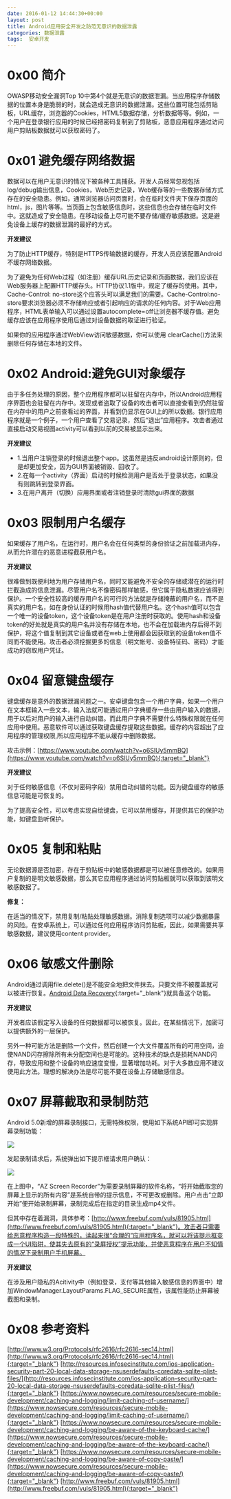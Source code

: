 ```yaml
---
date: 2016-01-12 14:44:30+00:00
layout: post
title: Android应用安全开发之防范无意识的数据泄露
categories: 数据泄露
tags:  安卓开发
---
```


0x00 简介
====

OWASP移动安全漏洞Top 10中第4个就是无意识的数据泄漏。当应用程序存储数据的位置本身是脆弱的时，就会造成无意识的数据泄漏。这些位置可能包括剪贴板，URL缓存，浏览器的Cookies，HTML5数据存储，分析数据等等。例如，一个用户在登录银行应用的时候已经把密码复制到了剪贴板，恶意应用程序通过访问用户剪贴板数据就可以获取密码了。

0x01 避免缓存网络数据
====

数据可以在用户无意识的情况下被各种工具捕获。开发人员经常忽视包括log/debug输出信息，Cookies，Web历史记录，Web缓存等的一些数据存储方式存在的安全隐患。例如，通常浏览器访问页面时，会在临时文件夹下保存页面的html，js，图片等等。当页面上包含敏感信息时，这些信息也会存储在临时文件中。这就造成了安全隐患。在移动设备上尽可能不要存储/缓存敏感数据。这是避免设备上缓存的数据泄漏的最好的方式。

**开发建议**

为了防止HTTP缓存，特别是HTTPS传输数据的缓存，开发人员应该配置Android不缓存网络数据。

为了避免为任何Web过程（如注册）缓存URL历史记录和页面数据，我们应该在Web服务器上配置HTTP缓存头。HTTP协议1.1版中，规定了缓存的使用。其中，Cache-Control: no-store这个应答头可以满足我们的需要。Cache-Control:no-store要求浏览器必须不存储响应或者引起响应的请求的任何内容。对于Web应用程序，HTML表单输入可以通过设置autocomplete=off让浏览器不缓存值。避免缓存应该在应用程序使用后通过对设备数据的取证进行验证。

如果你的应用程序通过WebView访问敏感数据，你可以使用 clearCache()方法来删除任何存储在本地的文件。

0x02 Android:避免GUI对象缓存
====

由于多任务处理的原因，整个应用程序都可以驻留在内存中，所以Android应用程序界面也会驻留在内存中。发现或者盗取了设备的攻击者可以直接查看到仍然驻留在内存中的用户之前查看过的界面，并看到仍显示在GUI上的所以数据。银行应用程序就是一个例子，一个用户查看了交易记录，然后“退出”应用程序。攻击者通过直接启动交易视图activity可以看到以前的交易被显示出来。

**开发建议**

* 1.当用户注销登录的时候退出整个app。这虽然是违反android设计原则的，但是却更加安全，因为GUI界面被销毁、回收了。
* 2.在每一个activity（界面）启动的时候检测用户是否处于登录状态，如果没有则跳转到登录界面。
* 3.在用户离开（切换）应用界面或者注销登录时清除gui界面的数据

0x03 限制用户名缓存
====

如果缓存了用户名，在运行时，用户名会在任何类型的身份验证之前加载进内存，从而允许潜在的恶意进程截获用户名。

**开发建议**

很难做到既便利地为用户存储用户名，同时又能避免不安全的存储或潜在的运行时拦截造成的信息泄漏。尽管用户名不像密码那样敏感，但它属于隐私数据应该得到保护。一个安全性较高的缓存用户名的可行的方法就是存储掩蔽的用户名，而不是真实的用户名，如在身份认证的时候用hash值代替用户名。这个hash值可以包含一个唯一的设备token，这个设备token是在用户注册时获取的。使用hash和设备token的好处就是真实的用户名并没有存储在本地，也不会在加载进内存后得不到保护，将这个值复制到其它设备或者在web上使用都会因获取到的设备token值不同而不能使用。攻击者必须挖掘更多的信息（明文帐号、设备特征码、密码）才能成功的窃取用户凭证。

0x04 留意键盘缓存
====

键盘缓存是意外的数据泄漏问题之一。安卓键盘包含一个用户字典，如果一个用户在文本框输入一些文本，输入法就可能通过用户字典缓存一些由用户输入的数据，用于以后对用户的输入进行自动纠错。而此用户字典不需要什么特殊权限就在任何应用中使用。恶意软件可以通过获取键盘缓存提取这些数据。缓存的内容超出了应用程序的管理权限,所以应用程序不能从缓存中删除数据。

攻击示例：[https://www.youtube.com/watch?v=o6SlUy5mmBQ](https://www.youtube.com/watch?v=o6SlUy5mmBQ){:target="_blank"}

**开发建议**

对于任何敏感信息（不仅对密码字段）禁用自动纠错的功能。因为键盘缓存的敏感信息可能是可恢复的。

为了提高安全性，可以考虑实现自绘键盘，它可以禁用缓存，并提供其它的保护功能，如键盘监听保护。

0x05 复制和粘贴
====

无论数据源是否加密，存在于剪贴板中的敏感数据都是可以被任意修改的。如果用户复制的是明文敏感数据，那么其它应用程序通过访问剪贴板就可以获取到该明文敏感数据了。

**修复：**

在适当的情况下，禁用复制/粘贴处理敏感数据。消除复制选项可以减少数据暴露的风险。在安卓系统上，可以通过任何应用程序访问剪贴板，因此，如果需要共享敏感数据，建议使用content provider。

0x06 敏感文件删除
====

Android通过调用file.delete()是不能安全地把文件抹去。只要文件不被覆盖就可以被进行恢复。[Android Data Recovery](http://www.android-recovery.net/android-data-recovery.html){:target="_blank"}就具备这个功能。

**开发建议**

开发者应该假定写入设备的任何数据都可以被恢复。因此，在某些情况下，加密可以提供额外的一层保护。

另外一种可能方法是删除一个文件，然后创建一个大文件覆盖所有的可用空间，迫使NAND闪存擦除所有未分配空间也是可能的。这种技术的缺点是损耗NAND闪存，导致应用和整个设备的响应速度变慢，显著增加功耗。对于大多数应用不建议使用此方法。理想的解决办法是尽可能不要在设备上存储敏感信息。

0x07 屏幕截取和录制防范
====

Android 5.0新增的屏幕录制接口，无需特殊权限，使用如下系统API即可实现屏幕录制功能：

[![ ](/assets/Android应用安全开发之防范无意识的数据泄露1.jpg)](/assets/Android应用安全开发之防范无意识的数据泄露1.jpg)

发起录制请求后，系统弹出如下提示框请求用户确认：

[![ ](/assets/Android应用安全开发之防范无意识的数据泄露2.jpg)](/assets/Android应用安全开发之防范无意识的数据泄露2.jpg)

在上图中，“AZ Screen Recorder”为需要录制屏幕的软件名称，“将开始截取您的屏幕上显示的所有内容”是系统自带的提示信息，不可更改或删除。用户点击“立即开始”便开始录制屏幕，录制完成后在指定的目录生成mp4文件。

但其中存在着漏洞，具体参考：[http://www.freebuf.com/vuls/81905.html](http://www.freebuf.com/vuls/81905.html){:target="_blank"}。攻击者只需要给恶意程序构造一段特殊的，读起来很“合理的”应用程序名，就可以将该提示框变成一个UI陷阱，使其失去原有的“录屏授权”提示功能，并使恶意程序在用户不知情的情况下录制用户手机屏幕。

**开发建议**

在涉及用户隐私的Acitivity中（例如登录，支付等其他输入敏感信息的界面中）增加WindowManager.LayoutParams.FLAG_SECURE属性，该属性能防止屏幕被截图和录制。

0x08 参考资料
====

[http://www.w3.org/Protocols/rfc2616/rfc2616-sec14.html](http://www.w3.org/Protocols/rfc2616/rfc2616-sec14.html){:target="_blank"} 
[http://resources.infosecinstitute.com/ios-application-security-part-20-local-data-storage-nsuserdefaults-coredata-sqlite-plist-files/](http://resources.infosecinstitute.com/ios-application-security-part-20-local-data-storage-nsuserdefaults-coredata-sqlite-plist-files/){:target="_blank"} 
[https://www.nowsecure.com/resources/secure-mobile-development/caching-and-logging/limit-caching-of-username/](https://www.nowsecure.com/resources/secure-mobile-development/caching-and-logging/limit-caching-of-username/){:target="_blank"} 
[https://www.nowsecure.com/resources/secure-mobile-development/caching-and-logging/be-aware-of-the-keyboard-cache/](https://www.nowsecure.com/resources/secure-mobile-development/caching-and-logging/be-aware-of-the-keyboard-cache/){:target="_blank"} 
[https://www.nowsecure.com/resources/secure-mobile-development/caching-and-logging/be-aware-of-copy-paste/](https://www.nowsecure.com/resources/secure-mobile-development/caching-and-logging/be-aware-of-copy-paste/){:target="_blank"} 
[http://www.freebuf.com/vuls/81905.html](http://www.freebuf.com/vuls/81905.html){:target="_blank"}
